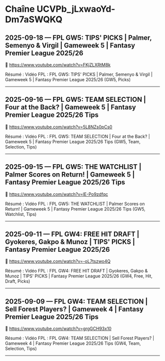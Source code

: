 # Chaîne UCVPb_jLxwaoYd-Dm7aSWQKQ

## 2025-09-18 — FPL GW5: TIPS' PICKS | Palmer, Semenyo & Virgil | Gameweek 5 | Fantasy Premier League 2025/26
🔗 https://www.youtube.com/watch?v=FKjZLXRtM8k

Résumé :
Vidéo FPL : FPL GW5: TIPS' PICKS | Palmer, Semenyo & Virgil | Gameweek 5 | Fantasy Premier League 2025/26 (GW5, Picks)

---

## 2025-09-16 — FPL GW5: TEAM SELECTION | Four at the Back? | Gameweek 5 | Fantasy Premier League 2025/26 Tips
🔗 https://www.youtube.com/watch?v=5L8NZs0pCs0

Résumé :
Vidéo FPL : FPL GW5: TEAM SELECTION | Four at the Back? | Gameweek 5 | Fantasy Premier League 2025/26 Tips (GW5, Team, Selection, Tips)

---

## 2025-09-15 — FPL GW5: THE WATCHLIST | Palmer Scores on Return! | Gameweek 5 | Fantasy Premier League 2025/26 Tips
🔗 https://www.youtube.com/watch?v=lE-Po9zdfqc

Résumé :
Vidéo FPL : FPL GW5: THE WATCHLIST | Palmer Scores on Return! | Gameweek 5 | Fantasy Premier League 2025/26 Tips (GW5, Watchlist, Tips)

---

## 2025-09-11 — FPL GW4: FREE HIT DRAFT | Gyokeres, Gakpo & Munoz | TIPS' PICKS | Fantasy Premier League 2025/26
🔗 https://www.youtube.com/watch?v=-oL7tszwo4Q

Résumé :
Vidéo FPL : FPL GW4: FREE HIT DRAFT | Gyokeres, Gakpo & Munoz | TIPS' PICKS | Fantasy Premier League 2025/26 (GW4, Free, Hit, Draft, Picks)

---

## 2025-09-09 — FPL GW4: TEAM SELECTION | Sell Forest Players? | Gameweek 4 | Fantasy Premier League 2025/26 Tips
🔗 https://www.youtube.com/watch?v=grgGCH93x10

Résumé :
Vidéo FPL : FPL GW4: TEAM SELECTION | Sell Forest Players? | Gameweek 4 | Fantasy Premier League 2025/26 Tips (GW4, Team, Selection, Tips)

---

